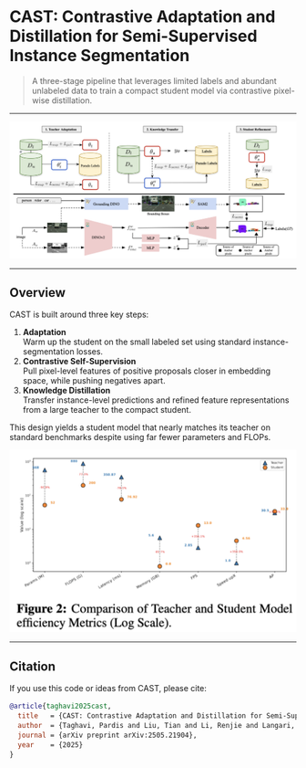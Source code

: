 # CAST: Contrastive Adaptation and Distillation for Semi-Supervised Instance Segmentation

> A three-stage pipeline that leverages limited labels and abundant unlabeled data to train a compact student model via contrastive pixel-wise distillation.

---

![Pipeline Overview](docs/setup.png)

---

## Overview

CAST is built around three key steps:
1. **Adaptation**  
   Warm up the student on the small labeled set using standard instance-segmentation losses.  
2. **Contrastive Self-Supervision**  
   Pull pixel-level features of positive proposals closer in embedding space, while pushing negatives apart.  
3. **Knowledge Distillation**  
   Transfer instance-level predictions and refined feature representations from a large teacher to the compact student.

This design yields a student model that nearly matches its teacher on standard benchmarks despite using far fewer parameters and FLOPs.


![Pipeline Overview](docs/statistics.png)

---

## Citation

If you use this code or ideas from CAST, please cite:

```bibtex
@article{taghavi2025cast,
  title   = {CAST: Contrastive Adaptation and Distillation for Semi-Supervised Instance Segmentation},
  author  = {Taghavi, Pardis and Liu, Tian and Li, Renjie and Langari, Reza and Tu, Zhengzhong},
  journal = {arXiv preprint arXiv:2505.21904},
  year    = {2025}
}

